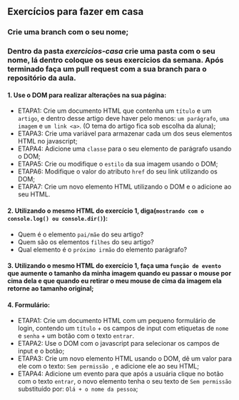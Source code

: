 ## Exercícios para fazer em casa

### Crie uma branch com o seu nome; 
### Dentro da pasta *exercicios-casa* crie uma pasta com o seu nome, lá dentro coloque os seus exercicios da semana. Após terminado faça um pull request com a sua branch para o repositório da aula. 


#### 1. Use o DOM para realizar alterações na sua página:
- ETAPA1: Crie um documento HTML que contenha um `título` e um `artigo`, e dentro desse artigo deve haver pelo menos: `um parágrafo`, `uma imagem` e `um link <a>`. (O tema do artigo fica sob escolha da aluna); 
- ETAPA3: Crie uma variável para armazenar cada um dos seus elementos HTML no javascript;
- ETAPA4: Adicione uma `classe` para o seu elemento de parágrafo usando o DOM;
- ETAPA5: Crie ou modifique o `estilo` da sua imagem usando o DOM;     
- ETAPA6: Modifique o valor do atributo `href` do seu link utilizando os DOM;
- ETAPA7: Crie um novo elemento HTML utilizando o DOM e o adicione ao seu HTML. 


#### 2. Utilizando o mesmo HTML do exercício 1, diga(`mostrando com o console.log() ou console.dir()`): 
- Quem é o elemento `pai/mãe` do seu artigo? 
- Quem são os elementos `filhes` do seu artigo? 
- Qual elemento é o `próximo irmão` do elemento parágrafo?

#### 3. Utilizando o mesmo HTML do exercício 1, faça uma `função de evento` que aumente o tamanho da minha imagem quando eu passar o mouse por cima dela e que quando eu retirar o meu mouse de cima da imagem ela retorne ao tamanho original;

#### 4. Formulário: 
- ETAPA1: Crie um documento HTML com um pequeno formulário de login, contendo um `título` + os campos de input com etiquetas de `nome` e `senha` + um botão com o texto `entrar`.
- ETAPA2: Use o DOM com o javascript para selecionar os campos de input e o botão; 
- ETAPA3: Crie um novo elemento HTML usando o DOM, dê um valor para ele com o texto: `Sem permissão `, e adicione ele ao seu HTML;
- ETAPA4: Adicione um evento para que após a usuária clique no botão com o texto  `entrar`, o novo elemento tenha o seu texto de `Sem permissão` substituído por: `Olá + o nome da pessoa`; 
 